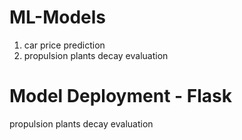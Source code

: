 # ML-Models
1. car price prediction
2. propulsion plants decay evaluation

# Model Deployment - Flask
propulsion plants decay evaluation
